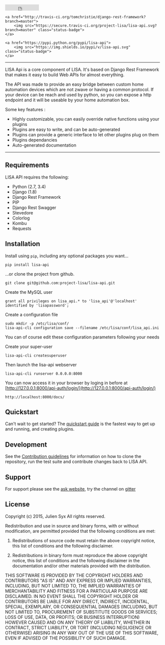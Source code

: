 <p class="badges" height=20px>
    <iframe src="http://ghbtns.com/github-btn.html?user=project-lisa&amp;repo=lisa-api&amp;type=watch&amp;count=true" class="github-star-button" allowtransparency="true" frameborder="0" scrolling="0" width="110px" height="20px"></iframe>

    <a href="http://travis-ci.org/tomchristie/django-rest-framework?branch=master">
        <img src="https://secure.travis-ci.org/project-lisa/lisa-api.svg?branch=master" class="status-badge">
    </a>

    <a href="https://pypi.python.org/pypi/lisa-api">
        <img src="https://img.shields.io/pypi/v/lisa-api.svg" class="status-badge">
    </a>
</p>

---

LISA Api is a core component of LISA. It's based on Django Rest Framework that makes it easy to build Web APIs for almost everything.

The API was made to provide an easy bridge between custom home automation devices which are not zwave or having a common protocol.
If your device can be reach and used by python, so you can expose a http endpoint and it will be useable by your home automation box.

Some key features :

* Highly customizable, you can easily override native functions using your plugins
* Plugins are easy to write, and can be auto-generated
* Plugins can provide a generic interface to let other plugins plug on them
* Plugins dependancies
* Auto-generated documentation

---

## Requirements

LISA API requires the following:

* Python (2.7, 3.4)
* Django (1.8)
* Django Rest Framework
* PIP
* Django Rest Swagger
* Stevedore
* Colorlog
* Kombu
* Requests

## Installation

Install using `pip`, including any optional packages you want...

    pip install lisa-api

...or clone the project from github.

    git clone git@github.com:project-lisa/lisa-api.git

Create the MySQL user

    grant all privileges on lisa_api.* to 'lisa_api'@'localhost' identified by 'lisapassword';

Create a configuration file

    sudo mkdir -p /etc/lisa/conf/
    lisa-api-cli configuration save --filename /etc/lisa/conf/lisa_api.ini

You can of course edit these configuration parameters following your needs

Create your super-user

    lisa-api-cli createsuperuser

Then launch the lisa-api webserver
    
    lisa-api-cli runserver 0.0.0.0:8000

You can now access it in your browser by loging in before at [http://127.0.0.1:8000/api-auth/login/](http://127.0.0.1:8000/api-auth/login/)

    http://localhost:8000/docs/


## Quickstart

Can't wait to get started? The [quickstart guide][quickstart] is the fastest way to get up and running, and creating plugins.

## Development

See the [Contribution guidelines][contributing] for information on how to clone
the repository, run the test suite and contribute changes back to LISA API.

## Support

For support please see the [ask website][ask], try the channel on [gitter][gitter]


## License

Copyright (c) 2015, Julien Syx
All rights reserved.

Redistribution and use in source and binary forms, with or without modification, are permitted provided that the
following conditions are met:

1. Redistributions of source code must retain the above copyright notice, this list of conditions and the following
disclaimer.

2. Redistributions in binary form must reproduce the above copyright notice, this list of conditions and the following
disclaimer in the documentation and/or other materials provided with the distribution.

THIS SOFTWARE IS PROVIDED BY THE COPYRIGHT HOLDERS AND CONTRIBUTORS "AS IS" AND ANY EXPRESS OR IMPLIED WARRANTIES,
INCLUDING, BUT NOT LIMITED TO, THE IMPLIED WARRANTIES OF MERCHANTABILITY AND FITNESS FOR A PARTICULAR PURPOSE ARE
DISCLAIMED. IN NO EVENT SHALL THE COPYRIGHT HOLDER OR CONTRIBUTORS BE LIABLE FOR ANY DIRECT, INDIRECT, INCIDENTAL,
SPECIAL, EXEMPLARY, OR CONSEQUENTIAL DAMAGES (INCLUDING, BUT NOT LIMITED TO, PROCUREMENT OF SUBSTITUTE GOODS OR
SERVICES; LOSS OF USE, DATA, OR PROFITS; OR BUSINESS INTERRUPTION) HOWEVER CAUSED AND ON ANY THEORY OF LIABILITY,
WHETHER IN CONTRACT, STRICT LIABILITY, OR TORT (INCLUDING NEGLIGENCE OR OTHERWISE) ARISING IN ANY WAY OUT OF THE USE OF
THIS SOFTWARE, EVEN IF ADVISED OF THE POSSIBILITY OF SUCH DAMAGE.


[index]: .
[quickstart]: tutorial/quickstart.md
[contributing]: topics/contributing.md
[release-notes]: topics/release-notes.md

[tox]: http://testrun.org/tox/latest/
[gitter]: https://gitter.im/project-lisa/lisa
[ask]: http://ask.lisa-project.net
[markdown]: http://pypi.python.org/pypi/Markdown/
